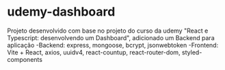 # udemy-dashboard
Projeto desenvolvido com base no projeto do curso da udemy "React e Typescript: desenvolvendo um Dashboard", adicionado um Backend para aplicação
-Backend: express, mongoose, bcrypt, jsonwebtoken
-Frontend: Vite + React, axios, uuidv4, react-countup, react-router-dom, styled-components
